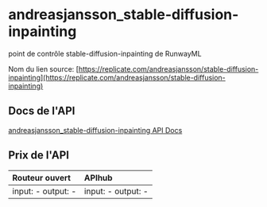 # andreasjansson_stable-diffusion-inpainting

point de contrôle stable-diffusion-inpainting de RunwayML

Nom du lien source: [https://replicate.com/andreasjansson/stable-diffusion-inpainting](https://replicate.com/andreasjansson/stable-diffusion-inpainting)

## Docs de l'API

[andreasjansson_stable-diffusion-inpainting API Docs](../apis/fr/andreasjansson_stable-diffusion-inpainting.md)

## Prix de l'API

| Routeur ouvert | APIhub |
|:---|:---|
| input: - output: - | input: - output: - |
